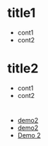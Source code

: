 
# title1
* cont1
* cont2

# title2
* cont1
* cont2

# 
* [demo2](https://github.com/faiz-lisp/faiz-lisp.github.io/blob/master/blog/demo2.md)
* [demo2](./demo2.md)
* [Demo 2](demo2.md)
